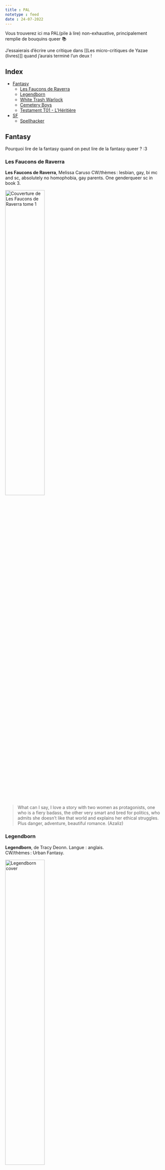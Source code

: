 ```yaml
---
title : PAL
notetype : feed
date : 24-07-2022
---
```


Vous trouverez ici ma PAL(pile à lire) non-exhaustive, principalement remplie de bouquins queer 📚  

J’essaierais d’écrire une critique dans [[Les micro-critiques de Yazae (livres)]] quand j’aurais terminé l’un deux !

## Index
<!-- TOC titleSize:2 tabSpaces:2 depthFrom:1 depthTo:3 withLinks:1 updateOnSave:1 orderedList:0 skip:1 title:0 charForUnorderedList:* -->
* [Fantasy](#fantasy)
  * [Les Faucons de Raverra](#les-faucons-de-raverra)
  * [Legendborn](#legendborn)
  * [White Trash Warlock](#white-trash-warlock)
  * [Cemetery Boys](#cemetery-boys)
  * [Testament T01 - L'Héritière](#testament-t01---lhéritière)
* [SF](#sf)
  * [Spellhacker](#spellhacker)
<!-- /TOC -->

## Fantasy
Pourquoi lire de la fantasy quand on peut lire de la fantasy queer ? :3

### Les Faucons de Raverra
**Les Faucons de Raverra**, Melissa Caruso
CW/thèmes : lesbian, gay, bi mc and sc, absolutely no homophobia, gay parents. One genderqueer sc in book 3.

<img src="../assets/img/PAL/les-faucons-de-raverra-T1_cover.jpg" alt="Couverture de Les Faucons de Raverra tome 1" width="50%"/>

  >  What can I say, I love a story with two women as protagonists, one who is a fiery badass, the other very smart and bred for politics, who admits she doesn’t like that world and explains her ethical struggles. Plus danger, adventure, beautiful romance. (Azaliz)


### Legendborn
**Legendborn**, de Tracy Deonn. Langue : anglais.  
CW/thèmes : Urban Fantasy.

<img src="../assets/img/PAL/legendborn_cover.jpg" alt="Legendborn cover" width="50%"/>

> The main characters in Legendborn aren’t LGBT (well, there’s a thing but I’m not going to say anything because spoilers, darling) but a good many of the characters surrounding them are. And while there have been reams of Round Table slash fic written through the ages, what I appreciated most about the way Deonn included LGBT content is that she simply…included it. The Scions in Legendborn may be interacting with extremely conservative and traditional personalities from long ago, and while those personalities certainly have some traction in terms of control, neither the Scions nor the other members of their courts are about to get steamrolled by outdated mores and cultural hangups where sexuality and gender identity are concerned. Alas, some of them aren’t as progressive about race, but that’s a different post.

### White Trash Warlock
**White Trash Warlock** de David R. Slayton. Langue : anglais.  
CW/thèmes : Urban Fantasy.

<img src="../assets/img/PAL/white-trash-warlock_cover.jpg" alt="White Trash Warlock cover" width="50%"/>

> Adam Binder’s family would rather have him involuntarily committed to a mental health facility than believe in his magical abilities. They aren’t all that much more accepting about the fact Adam is gay. Adam is pretty sure that’s just the way it is.
>
> He’s proven wrong, however, when he meets Vic, a police officer who becomes accidentally embroiled in Adam’s efforts to thwart the eldritch horror hovering over Denver. Vic hasn’t considered the fact he might be bi, before but finds himself attracted to Adam and without any drama whatsoever, thinks: ah. Okay. Bi. Cool. His family meets Adam and thinks, What a sweetheart. Glad Vic found him. Sum total. That’s not to say the two men figuring one another out and navigating a potential relationship is simple or without nuance; it means they can continue their efforts to prevent the apocalypse while they do it.

### Cemetery Boys
**Cemetery Boys** de Aiden Thomas. Langue : anglais.  
CW/thèmes : Urban Fantasy.

<img src="../assets/img/PAL/cemetery-boys_cover.jpg" alt="Cemetery Boys cover" width="50%"/>

> One of the things I loved most about this LGBT urban fantasy is the fact that while Yadriel’s family may have difficulties accepting the fact he’s trans, his deity never does (not a spoiler, it’s in the first chapter). While that might not be enough for Yadriel, it does help him believe he deserves his place in the world and grant him the confidence he needs for his journey.
>
> I also adore Julian’s deep acceptance of the fact he’s gay; it’s not something we see in bad boy, macho characters on the regular and it’s so damn special, both as a reader who didn’t insist on her parents working to understand “bi” and later “pan” because she was just too tired of being judged, and as a parent who wants her kids to know they can be anything and anyone they damn want.

### Testament T01 - L'Héritière  
**Testament T01 - L'Héritière**, de Jeanne-A. Debats. Langue : français.  
CW/thèmes :  Urban Fantasy

<img src="../assets/img/PAL/testament-T1_cover.jpg" alt="Couverture de Testament T01 - l'Héritière" width="50%"/>


> Je m'appelle Agnès Cleyre et je suis orpheline. De ma mère sorcière, j'ai hérité du don de voir les fantômes. Plutôt une malédiction qui m'a obligée à vivre recluse, à l'abri de la violence des sentiments des morts. Mais depuis le jour où mon oncle notaire m'a prise sous son aile, ma vie a changé. Contrairement aux apparences, le quotidien de l'étude qu'il dirige n'est pas de tout repos : vampires, loups-garous, sirènes... A croire que tout l'Alter Monde a une succession à gérer ! Moi qui voulais de l'action, je ne suis pas déçue... Et le beau Navarre n'y est peut-être pas étranger.

## SF  

### Spellhacker  
**Spellhacker**, de MK England. Langue : anglais.  
CW/thèmes : nb mc, mc with chronic illness, queer mc  

<img src="../assets/img/PAL/spellhacker.jpg" alt="Spellhacker cover" width="50%"/>

  >  set in a world with tech and magic, really really cool, one of the main character is non binary and has a chronic illness <3 There are a few annoying thing in this book plot wise as the author is at the very beginning of her career I think and I wish it would have gone through a few more rounds of editing but overall I really loved it!!! (Loke)

  > Can only agree with Loke! The universe is really really cool, it’s sort of a dystopia with magic that can be used either organically or via technology, and it’s fascinating! I’ve got a big beef with the mc who’s always angry at her friends with no reason, but the overal book felt like a good heist movie. (Azaliz)


-----
Édité le 24-07-2022.  
Tags : Liste, Livres, Queer
